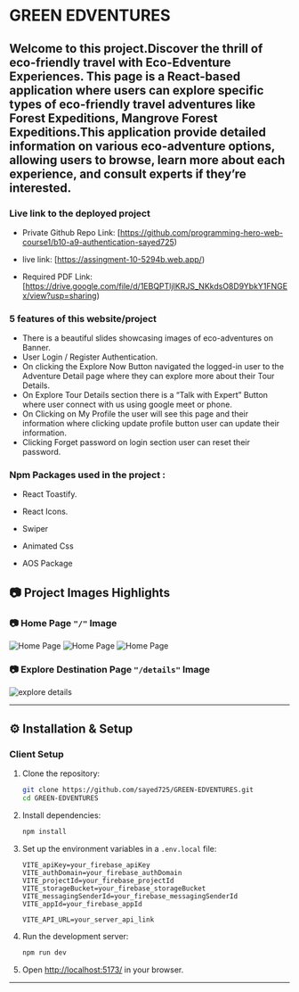 # GREEN EDVENTURES

Welcome to this project.Discover the thrill of eco-friendly travel with Eco-Edventure Experiences. This page is a React-based application where users can explore specific types of eco-friendly travel adventures like Forest Expeditions, Mangrove Forest Expeditions.This application provide detailed information on various eco-adventure options, allowing users to browse, learn more about each experience, and consult experts if they’re interested.
---

### Live link to the deployed project

- Private Github Repo Link:  [https://github.com/programming-hero-web-course1/b10-a9-authentication-sayed725)

- live link:   [https://assingment-10-5294b.web.app/) 

- Required PDF Link:   [https://drive.google.com/file/d/1EBQPTljIKRJS_NKkdsO8D9YbkY1FNGEx/view?usp=sharing) 




### 5 features of this website/project

- There is a beautiful slides showcasing images of eco-adventures on Banner.
- User Login / Register Authentication. 
- On clicking the Explore Now Button navigated the logged-in user to the Adventure Detail page where they can explore more about their Tour Details.
- On Explore Tour Details section there is a  “Talk with Expert” Button where user connect with us using google meet or phone.
- On Clicking on My Profile  the user will see this page and their information where clicking update profile button user can update their information.
- Clicking Forget password on login section user can reset their password.



### Npm Packages used in the project :

- React Toastify.

- React Icons.

- Swiper

- Animated Css

- AOS Package

## 📷 Project Images Highlights

### 📷 Home Page `"/"` Image

![Home Page](https://i.ibb.co.com/j9mGNbBp/green-home.png)
![Home Page](https://i.ibb.co.com/gZCRNTXy/greeen-destination.png)
![Home Page](https://i.ibb.co.com/Wvnt14Cd/green-discover.png)

### 📷 Explore Destination Page `"/details"` Image

![explore details](https://i.ibb.co.com/7myxDCN/green-explore.png)


---

## ⚙️ Installation & Setup

### Client Setup

1. Clone the repository:

   ```bash
   git clone https://github.com/sayed725/GREEN-EDVENTURES.git
   cd GREEN-EDVENTURES
   ```

2. Install dependencies:

   ```bash
   npm install
   ```

3. Set up the environment variables in a `.env.local` file:

   ```env
   VITE_apiKey=your_firebase_apiKey
   VITE_authDomain=your_firebase_authDomain
   VITE_projectId=your_firebase_projectId
   VITE_storageBucket=your_firebase_storageBucket
   VITE_messagingSenderId=your_firebase_messagingSenderId
   VITE_appId=your_firebase_appId

   VITE_API_URL=your_server_api_link
   
   ```

4. Run the development server:

   ```bash
   npm run dev
   ```

5. Open [http://localhost:5173/](http://localhost:5173/) in your browser.



---